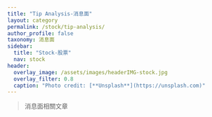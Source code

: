 ```yaml
---
title: "Tip Analysis-消息面"
layout: category
permalink: /stock/tip-analysis/
author_profile: false
taxonomy: 消息面
sidebar:
  title: "Stock-股票"
  nav: stock
header:
  overlay_image: /assets/images/headerIMG-stock.jpg
  overlay_filter: 0.8
  caption: "Photo credit: [**Unsplash**](https://unsplash.com)"
---
```


> 消息面相關文章
<!--stackedit_data:
eyJoaXN0b3J5IjpbNzAwNzc3NTI0XX0=
-->